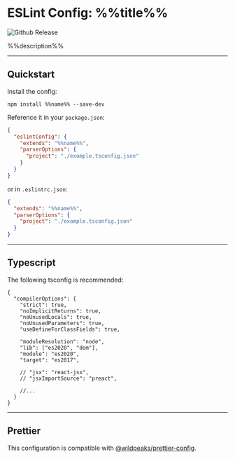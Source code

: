# ESLint Config: %%title%%

![Github Release](https://img.shields.io/github/v/release/wildpeaks/packages-eslint-config.svg?label=Release&logo=github&logoColor=eceff4&colorA=4c566a&colorB=11abfb)

%%description%%


---
## Quickstart

Install the config:

	npm install %%name%% --save-dev

Reference it in your `package.json`:
````json
{
  "eslintConfig": {
    "extends": "%%name%%",
    "parserOptions": {
      "project": "./example.tsconfig.json"
    }
  }
}
````

or in `.eslintrc.json`:
````json
{
  "extends": "%%name%%",
  "parserOptions": {
    "project": "./example.tsconfig.json"
  }
}
````

---
## Typescript

The following tsconfig is recommended:
````jsonc
{
  "compilerOptions": {
    "strict": true,
    "noImplicitReturns": true,
    "noUnusedLocals": true,
    "noUnusedParameters": true,
    "useDefineForClassFields": true,

    "moduleResolution": "node",
    "lib": ["es2020", "dom"],
    "module": "es2020",
    "target": "es2017",

    // "jsx": "react-jsx",
    // "jsxImportSource": "preact",

    //...
  }
}
````


---
## Prettier

This configuration is compatible with [@wildpeaks/prettier-config](https://www.npmjs.com/package/@wildpeaks/prettier-config).
